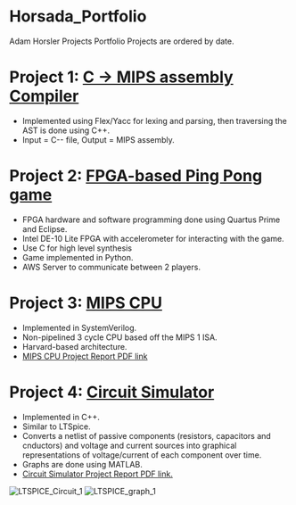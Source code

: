 # Horsada_Portfolio
Adam Horsler Projects 
Portfolio Projects are ordered by date.

# Project 1: [C -> MIPS assembly Compiler](https://github.com/LangProc/langproc-2020-cw-Morningism)
- Implemented using Flex/Yacc for lexing and parsing, then traversing the AST is done using C++.
- Input = C-- file, Output = MIPS assembly.

# Project 2: [FPGA-based Ping Pong game](https://github.com/horsada/InfoProcessing2020)
- FPGA hardware and software programming done using Quartus Prime and Eclipse.
- Intel DE-10 Lite FPGA with accelerometer for interacting with the game.
- Use C for high level synthesis
- Game implemented in Python.
- AWS Server to communicate between 2 players.

# Project 3: [MIPS CPU](https://github.com/horsada/MIPS_CPU)
- Implemented in SystemVerilog.
- Non-pipelined 3 cycle CPU based off the MIPS 1 ISA.
- Harvard-based architecture.
- [MIPS CPU Project Report PDF link](https://github.com/horsada/Horsada_Portfolio/files/6437660/mips_data_sheet.pdf)

# Project 4: [Circuit Simulator](https://github.com/horsada/Circuit_Simulator)
- Implemented in C++.
- Similar to LTSpice.
- Converts a netlist of passive components (resistors, capacitors and cnductors) and 
voltage and current sources into graphical representations of voltage/current of each
component over time. 
- Graphs are done using MATLAB.
- [Circuit Simulator Project Report PDF link.](https://github.com/horsada/Horsada_Portfolio/files/6437633/ELEC40006.-.Final.Report.pdf)

![LTSPICE_Circuit_1](https://user-images.githubusercontent.com/59962393/117362311-015a3480-aeb3-11eb-9549-b36812b1b3a6.JPG)   ![LTSPICE_graph_1](https://user-images.githubusercontent.com/59962393/117364721-2bf9bc80-aeb6-11eb-9593-6520f82ef86f.JPG)




